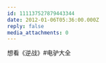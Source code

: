 ```yaml
---
id: 111137527879443344
date: 2012-01-06T05:36:00.000Z
reply: false
media_attachments: 0
---
```


想看《逆战》#电驴大全 ​​​​

